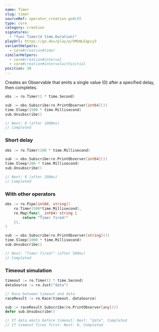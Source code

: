 ```yaml
---
name: Timer
slug: timer
sourceRef: operator_creation.go#L95
type: core
category: creation
signatures:
  - "func Timer(d time.Duration)"
playUrl: https://go.dev/play/p/hMkNLEqpcy3
variantHelpers:
  - core#creation#timer
similarHelpers:
  - core#creation#interval
  - core#creation#intervalwithinitial
position: 30
---
```


Creates an Observable that emits a single value (0) after a specified delay, then completes.

```go
obs := ro.Timer(1 * time.Second)

sub := obs.Subscribe(ro.PrintObserver[int64]())
time.Sleep(1500 * time.Millisecond)
sub.Unsubscribe()

// Next: 0 (after 1000ms)
// Completed
```

### Short delay

```go
obs := ro.Timer(100 * time.Millisecond)

sub := obs.Subscribe(ro.PrintObserver[int64]())
time.Sleep(200 * time.Millisecond)
sub.Unsubscribe()

// Next: 0 (after 100ms)
// Completed
```

### With other operators

```go
obs := ro.Pipe[int64, string](
    ro.Timer(500*time.Millisecond),
    ro.Map(func(_ int64) string {
        return "Timer fired!"
    }),
)

sub := obs.Subscribe(ro.PrintObserver[string]())
time.Sleep(1000 * time.Millisecond)
sub.Unsubscribe()

// Next: "Timer fired!" (after 500ms)
// Completed
```

### Timeout simulation

```go
timeout := ro.Timer(2 * time.Second)
dataSource := ro.Just("data")

// Race between timeout and data
raceResult := ro.Race(timeout, dataSource)

sub := raceResult.Subscribe(ro.PrintObserver[any]())
defer sub.Unsubscribe()

// If data emits before timeout: Next: "data", Completed
// If timeout fires first: Next: 0, Completed
```